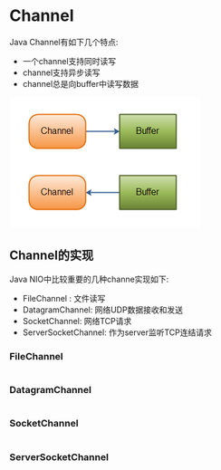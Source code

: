 # Channel

Java Channel有如下几个特点:

* 一个channel支持同时读写
* channel支持异步读写
* channel总是向buffer中读写数据

![](/assets/channel-and-buffer.png)

## Channel的实现

Java NIO中比较重要的几种channe实现如下:

* FileChannel : 文件读写
* DatagramChannel: 网络UDP数据接收和发送
* SocketChannel: 网络TCP请求
* ServerSocketChannel: 作为server监听TCP连结请求

### FileChannel

```

```

### DatagramChannel

```

```

### SocketChannel

```

```

### ServerSocketChannel

```

```



